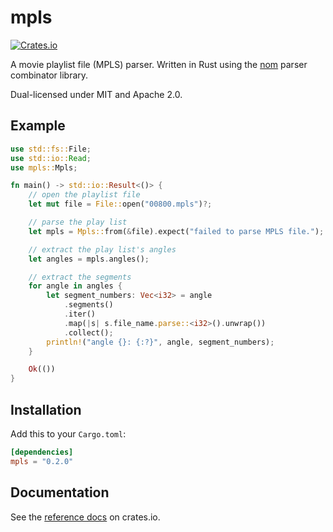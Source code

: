 # mpls

[![Crates.io](https://img.shields.io/crates/v/mpls)](https://crates.io/crates/mpls)

A movie playlist file (MPLS) parser. Written in Rust using the [nom](https://github.com/Geal/nom) parser combinator library.

Dual-licensed under MIT and Apache 2.0.

## Example

```rust
use std::fs::File;
use std::io::Read;
use mpls::Mpls;

fn main() -> std::io::Result<()> {
    // open the playlist file
    let mut file = File::open("00800.mpls")?;

    // parse the play list
    let mpls = Mpls::from(&file).expect("failed to parse MPLS file.");

    // extract the play list's angles
    let angles = mpls.angles();

    // extract the segments
    for angle in angles {
        let segment_numbers: Vec<i32> = angle
            .segments()
            .iter()
            .map(|s| s.file_name.parse::<i32>().unwrap())
            .collect();
        println!("angle {}: {:?}", angle, segment_numbers);
    }

    Ok(())
}
```

## Installation

Add this to your `Cargo.toml`:

```toml
[dependencies]
mpls = "0.2.0"
```

## Documentation

See the [reference docs](https://docs.rs/mpls/0.2.0) on crates.io.

